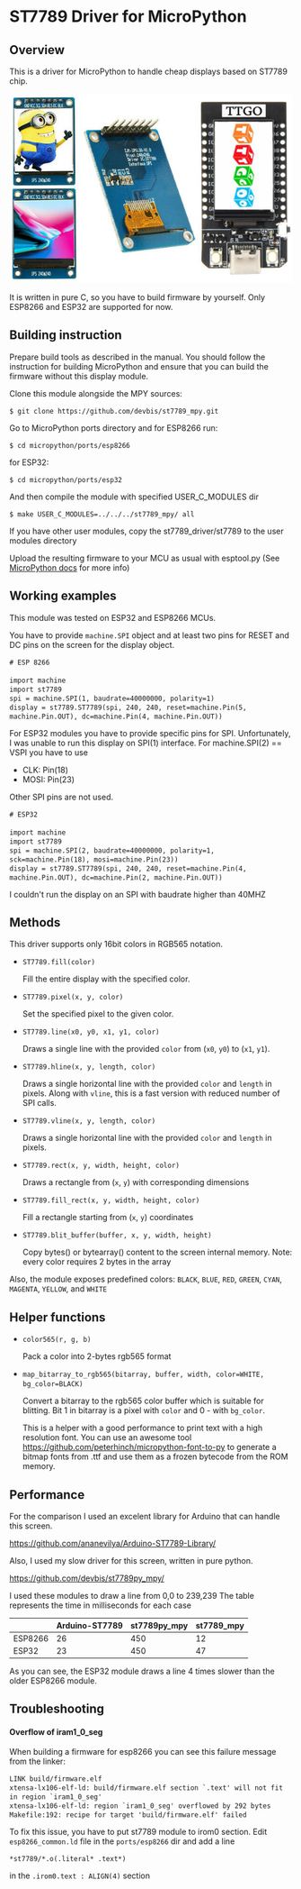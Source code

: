 ST7789 Driver for MicroPython
=============================


Overview
--------
This is a driver for MicroPython to handle cheap displays 
based on ST7789 chip. 

<p align="center">
  <img src="https://raw.githubusercontent.com/devbis/st7789_mpy/master/docs/ST7789.jpg" alt="ST7789 display photo"/>
</p>

It is written in pure C, so you have to build
firmware by yourself.
Only ESP8266 and ESP32 are supported for now.


Building instruction
---------------------

Prepare build tools as described in the manual.
You should follow the instruction for building MicroPython and 
ensure that you can build the firmware without this display module.

Clone this module alongside the MPY sources:

    $ git clone https://github.com/devbis/st7789_mpy.git

Go to MicroPython ports directory and for ESP8266 run:

    $ cd micropython/ports/esp8266

for ESP32: 

    $ cd micropython/ports/esp32

And then compile the module with specified USER_C_MODULES dir

    $ make USER_C_MODULES=../../../st7789_mpy/ all
    
    
If you have other user modules, copy the st7789_driver/st7789 to 
the user modules directory

Upload the resulting firmware to your MCU as usual with esptool.py 
(See 
[MicroPython docs](http://docs.micropython.org/en/latest/esp8266/tutorial/intro.html#deploying-the-firmware) 
for more info)


Working examples
----------------

This module was tested on ESP32 and ESP8266 MCUs.

You have to provide `machine.SPI` object and at least two pins for RESET and 
DC pins on the screen for the display object. 


    # ESP 8266
    
    import machine
    import st7789
    spi = machine.SPI(1, baudrate=40000000, polarity=1)
    display = st7789.ST7789(spi, 240, 240, reset=machine.Pin(5, machine.Pin.OUT), dc=machine.Pin(4, machine.Pin.OUT))


For ESP32 modules you have to provide specific pins for SPI.
Unfortunately, I was unable to run this display on SPI(1) interface.
For machine.SPI(2) == VSPI you have to use 

- CLK: Pin(18)
- MOSI: Pin(23)

Other SPI pins are not used.


    # ESP32

    import machine
    import st7789
    spi = machine.SPI(2, baudrate=40000000, polarity=1, sck=machine.Pin(18), mosi=machine.Pin(23))
    display = st7789.ST7789(spi, 240, 240, reset=machine.Pin(4, machine.Pin.OUT), dc=machine.Pin(2, machine.Pin.OUT))


I couldn't run the display on an SPI with baudrate higher than 40MHZ

Methods
-------------

This driver supports only 16bit colors in RGB565 notation.


- `ST7789.fill(color)`

  Fill the entire display with the specified color.

- `ST7789.pixel(x, y, color)`

  Set the specified pixel to the given color.
  
- `ST7789.line(x0, y0, x1, y1, color)`

  Draws a single line with the provided `color` from (`x0`, `y0`) to 
  (`x1`, `y1`).

- `ST7789.hline(x, y, length, color)`

  Draws a single horizontal line with the provided `color` and `length` 
  in pixels. Along with `vline`, this is a fast version with reduced 
  number of SPI calls.

- `ST7789.vline(x, y, length, color)`

  Draws a single horizontal line with the provided `color` and `length` 
  in pixels.

- `ST7789.rect(x, y, width, height, color)`

  Draws a rectangle from (`x`, `y`) with corresponding dimensions
  
- `ST7789.fill_rect(x, y, width, height, color)`

  Fill a rectangle starting from (`x`, `y`) coordinates

- `ST7789.blit_buffer(buffer, x, y, width, height)`

  Copy bytes() or bytearray() content to the screen internal memory.
  Note: every color requires 2 bytes in the array

Also, the module exposes predefined colors:
  `BLACK`, `BLUE`, `RED`, `GREEN`, `CYAN`, `MAGENTA`, `YELLOW`, and `WHITE`


Helper functions
----------------

- `color565(r, g, b)`

  Pack a color into 2-bytes rgb565 format
  
- `map_bitarray_to_rgb565(bitarray, buffer, width, color=WHITE, bg_color=BLACK)`

  Convert a bitarray to the rgb565 color buffer which is suitable for blitting.
  Bit 1 in bitarray is a pixel with `color` and 0 - with `bg_color`.
  
  This is a helper with a good performance to print text with a high 
  resolution font. You can use an awesome tool 
  https://github.com/peterhinch/micropython-font-to-py
  to generate a bitmap fonts from .ttf and use them as a frozen bytecode from 
  the ROM memory.

Performance
-----------

For the comparison I used an excelent library for Arduino 
that can handle this screen.

https://github.com/ananevilya/Arduino-ST7789-Library/

Also, I used my slow driver for this screen, written in pure python.

https://github.com/devbis/st7789py_mpy/

I used these modules to draw a line from 0,0 to 239,239
The table represents the time in milliseconds for each case

|         | Arduino-ST7789 | st7789py_mpy | st7789_mpy    |
|---------|----------------|--------------|---------------|
| ESP8266 | 26             | 450          | 12            |
| ESP32   | 23             | 450          | 47            |


As you can see, the ESP32 module draws a line 4 times slower than
the older ESP8266 module.


Troubleshooting
---------------

#### Overflow of iram1_0_seg

When building a firmware for esp8266 you can see this failure message from 
the linker:

    LINK build/firmware.elf
    xtensa-lx106-elf-ld: build/firmware.elf section `.text' will not fit in region `iram1_0_seg'
    xtensa-lx106-elf-ld: region `iram1_0_seg' overflowed by 292 bytes
    Makefile:192: recipe for target 'build/firmware.elf' failed

To fix this issue, you have to put st7789 module to irom0 section. 
Edit `esp8266_common.ld` file in the `ports/esp8266` dir and add a line

    *st7789/*.o(.literal* .text*)

in the `.irom0.text : ALIGN(4)` section
